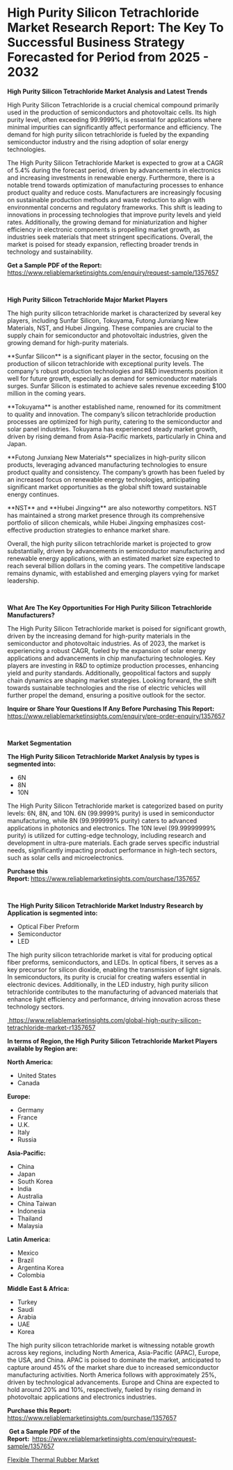 <p><h1>High Purity Silicon Tetrachloride Market Research Report: The Key To Successful Business Strategy Forecasted for Period from 2025 - 2032</h1></p><p><strong>High Purity Silicon Tetrachloride Market Analysis and Latest Trends</strong></p>
<p><p>High Purity Silicon Tetrachloride is a crucial chemical compound primarily used in the production of semiconductors and photovoltaic cells. Its high purity level, often exceeding 99.9999%, is essential for applications where minimal impurities can significantly affect performance and efficiency. The demand for high purity silicon tetrachloride is fueled by the expanding semiconductor industry and the rising adoption of solar energy technologies.</p><p>The High Purity Silicon Tetrachloride Market is expected to grow at a CAGR of 5.4% during the forecast period, driven by advancements in electronics and increasing investments in renewable energy. Furthermore, there is a notable trend towards optimization of manufacturing processes to enhance product quality and reduce costs. Manufacturers are increasingly focusing on sustainable production methods and waste reduction to align with environmental concerns and regulatory frameworks. This shift is leading to innovations in processing technologies that improve purity levels and yield rates. Additionally, the growing demand for miniaturization and higher efficiency in electronic components is propelling market growth, as industries seek materials that meet stringent specifications. Overall, the market is poised for steady expansion, reflecting broader trends in technology and sustainability.</p></p>
<p><strong>Get a Sample PDF of the Report:&nbsp;</strong> <a href="https://www.reliablemarketinsights.com/enquiry/request-sample/1357657?utm_campaign=3260&utm_medium=2&utm_source=Github&utm_content=ia&utm_term=02042025&utm_id=high-purity-silicon-tetrachloride">https://www.reliablemarketinsights.com/enquiry/request-sample/1357657</a></p>
<p>&nbsp;</p>
<p><strong>High Purity Silicon Tetrachloride Major Market Players</strong></p>
<p><p>The high purity silicon tetrachloride market is characterized by several key players, including Sunfar Silicon, Tokuyama, Futong Junxiang New Materials, NST, and Hubei Jingxing. These companies are crucial to the supply chain for semiconductor and photovoltaic industries, given the growing demand for high-purity materials.</p><p>**Sunfar Silicon** is a significant player in the sector, focusing on the production of silicon tetrachloride with exceptional purity levels. The company's robust production technologies and R&D investments position it well for future growth, especially as demand for semiconductor materials surges. Sunfar Silicon is estimated to achieve sales revenue exceeding $100 million in the coming years.</p><p>**Tokuyama** is another established name, renowned for its commitment to quality and innovation. The company’s silicon tetrachloride production processes are optimized for high purity, catering to the semiconductor and solar panel industries. Tokuyama has experienced steady market growth, driven by rising demand from Asia-Pacific markets, particularly in China and Japan.</p><p>**Futong Junxiang New Materials** specializes in high-purity silicon products, leveraging advanced manufacturing technologies to ensure product quality and consistency. The company’s growth has been fueled by an increased focus on renewable energy technologies, anticipating significant market opportunities as the global shift toward sustainable energy continues.</p><p>**NST** and **Hubei Jingxing** are also noteworthy competitors. NST has maintained a strong market presence through its comprehensive portfolio of silicon chemicals, while Hubei Jingxing emphasizes cost-effective production strategies to enhance market share.</p><p>Overall, the high purity silicon tetrachloride market is projected to grow substantially, driven by advancements in semiconductor manufacturing and renewable energy applications, with an estimated market size expected to reach several billion dollars in the coming years. The competitive landscape remains dynamic, with established and emerging players vying for market leadership.</p></p>
<p>&nbsp;</p>
<p><strong>What Are The Key Opportunities For High Purity Silicon Tetrachloride Manufacturers?</strong></p>
<p><p>The High Purity Silicon Tetrachloride market is poised for significant growth, driven by the increasing demand for high-purity materials in the semiconductor and photovoltaic industries. As of 2023, the market is experiencing a robust CAGR, fueled by the expansion of solar energy applications and advancements in chip manufacturing technologies. Key players are investing in R&D to optimize production processes, enhancing yield and purity standards. Additionally, geopolitical factors and supply chain dynamics are shaping market strategies. Looking forward, the shift towards sustainable technologies and the rise of electric vehicles will further propel the demand, ensuring a positive outlook for the sector.</p></p>
<p><strong>Inquire or Share Your Questions If Any Before Purchasing This Report:</strong> <a href="https://www.reliablemarketinsights.com/enquiry/pre-order-enquiry/1357657?utm_campaign=3260&utm_medium=2&utm_source=Github&utm_content=ia&utm_term=02042025&utm_id=high-purity-silicon-tetrachloride">https://www.reliablemarketinsights.com/enquiry/pre-order-enquiry/1357657</a></p>
<p>&nbsp;</p>
<p><strong>Market Segmentation</strong></p>
<p><strong>The High Purity Silicon Tetrachloride Market Analysis by types is segmented into:</strong></p>
<p><ul><li>6N</li><li>8N</li><li>10N</li></ul></p>
<p><p>The High Purity Silicon Tetrachloride market is categorized based on purity levels: 6N, 8N, and 10N. 6N (99.9999% purity) is used in semiconductor manufacturing, while 8N (99.999999% purity) caters to advanced applications in photonics and electronics. The 10N level (99.99999999% purity) is utilized for cutting-edge technology, including research and development in ultra-pure materials. Each grade serves specific industrial needs, significantly impacting product performance in high-tech sectors, such as solar cells and microelectronics.</p></p>
<p><strong>Purchase this Report:&nbsp;</strong><a href="https://www.reliablemarketinsights.com/purchase/1357657?utm_campaign=3260&utm_medium=2&utm_source=Github&utm_content=ia&utm_term=02042025&utm_id=high-purity-silicon-tetrachloride">https://www.reliablemarketinsights.com/purchase/1357657</a></p>
<p>&nbsp;</p>
<p><strong>The High Purity Silicon Tetrachloride Market Industry Research by Application is segmented into:</strong></p>
<p><ul><li>Optical Fiber Preform</li><li>Semiconductor</li><li>LED</li></ul></p>
<p><p>The high purity silicon tetrachloride market is vital for producing optical fiber preforms, semiconductors, and LEDs. In optical fibers, it serves as a key precursor for silicon dioxide, enabling the transmission of light signals. In semiconductors, its purity is crucial for creating wafers essential in electronic devices. Additionally, in the LED industry, high purity silicon tetrachloride contributes to the manufacturing of advanced materials that enhance light efficiency and performance, driving innovation across these technology sectors.</p></p>
<p><a href="https://www.reliablemarketinsights.com/global-high-purity-silicon-tetrachloride-market-r1357657?utm_campaign=3260&utm_medium=2&utm_source=Github&utm_content=ia&utm_term=02042025&utm_id=high-purity-silicon-tetrachloride">&nbsp;https://www.reliablemarketinsights.com/global-high-purity-silicon-tetrachloride-market-r1357657</a></p>
<p><strong>In terms of Region, the High Purity Silicon Tetrachloride Market Players available by Region are:</strong></p>
<p>
    <p> <strong> North America: </strong>
        <ul>
            <li>United States</li>
            <li>Canada</li>
        </ul>
        </p> 
    <p> <strong> Europe: </strong>
        <ul>
            <li>Germany</li>
            <li>France</li>
            <li>U.K.</li>
            <li>Italy</li>
            <li>Russia</li>
        </ul>
        </p> 
    <p> <strong> Asia-Pacific: </strong>
        <ul>
            <li>China</li>
            <li>Japan</li>
            <li>South Korea</li>
            <li>India</li>
            <li>Australia</li>
            <li>China Taiwan</li>
            <li>Indonesia</li>
            <li>Thailand</li>
            <li>Malaysia</li>
        </ul>
        </p> 
    <p> <strong> Latin America: </strong>
        <ul>
            <li>Mexico</li>
            <li>Brazil</li>
            <li>Argentina Korea</li>
            <li>Colombia</li>
        </ul>
        </p> 
    <p> <strong> Middle East & Africa: </strong>
        <ul>
            <li>Turkey</li>
            <li>Saudi</li>
            <li>Arabia</li>
            <li>UAE</li>
            <li>Korea</li>
        </ul>
    </p>
    </p>
<p><p>The high purity silicon tetrachloride market is witnessing notable growth across key regions, including North America, Asia-Pacific (APAC), Europe, the USA, and China. APAC is poised to dominate the market, anticipated to capture around 45% of the market share due to increased semiconductor manufacturing activities. North America follows with approximately 25%, driven by technological advancements. Europe and China are expected to hold around 20% and 10%, respectively, fueled by rising demand in photovoltaic applications and electronics industries.</p></p>
<p><strong>Purchase this Report: </strong><a href="https://www.reliablemarketinsights.com/purchase/1357657?utm_campaign=3260&utm_medium=2&utm_source=Github&utm_content=ia&utm_term=02042025&utm_id=high-purity-silicon-tetrachloride">https://www.reliablemarketinsights.com/purchase/1357657</a></p>
<p>&nbsp;<strong>Get a Sample PDF of the Report:&nbsp;&nbsp;</strong><a href="https://www.reliablemarketinsights.com/enquiry/request-sample/1357657?utm_campaign=3260&utm_medium=2&utm_source=Github&utm_content=ia&utm_term=02042025&utm_id=high-purity-silicon-tetrachloride">https://www.reliablemarketinsights.com/enquiry/request-sample/1357657</a></p>
<p><strong></strong></p>
<p><p><a href="https://github.com/shopovdjondo/Market-Research-Report-List-1/blob/main/flexible-thermal-rubber-market.md?utm_campaign=3260&utm_medium=2&utm_source=Github&utm_content=ia&utm_term=02042025&utm_id=high-purity-silicon-tetrachloride">Flexible Thermal Rubber Market</a></p></p>